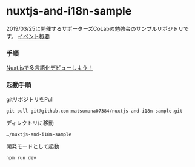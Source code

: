 # nuxtjs-and-i18n-sample
2019/03/25に開催するサポーターズCoLabの勉強会のサンプルリポジトリです。
[イベント概要](https://supporterzcolab.com/event/776/)

### 手順
[Nuxt.jsで多言語化デビューしよう！](https://qiita.com/matsumana07384/items/4b9731d46c3698b464d8)

### 起動手順
gitリポジトリをPull
```
git pull git@github.com:matsumana07384/nuxtjs-and-i18n-sample.git
```

ディレクトリに移動
```
…/nuxtjs-and-i18n-sample
```

開発モードとして起動
```
npm run dev
```
